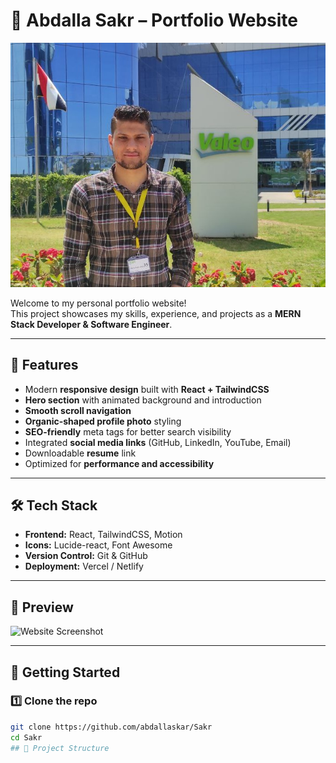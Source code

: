 # 🚀 Abdalla Sakr – Portfolio Website  

![Portfolio Banner](./src/assets/pro.JPG)  

Welcome to my personal portfolio website!  
This project showcases my skills, experience, and projects as a **MERN Stack Developer & Software Engineer**.  

---

## 🌟 Features  
- Modern **responsive design** built with **React + TailwindCSS**  
- **Hero section** with animated background and introduction  
- **Smooth scroll navigation**  
- **Organic-shaped profile photo** styling  
- **SEO-friendly** meta tags for better search visibility  
- Integrated **social media links** (GitHub, LinkedIn, YouTube, Email)  
- Downloadable **resume** link  
- Optimized for **performance and accessibility**  

---

## 🛠️ Tech Stack  
- **Frontend:** React, TailwindCSS, Motion  
- **Icons:** Lucide-react, Font Awesome  
- **Version Control:** Git & GitHub  
- **Deployment:** Vercel / Netlify  

---

## 📸 Preview  

![Website Screenshot](./src/assets/screenshot.png)  

---

## 🚀 Getting Started  

### 1️⃣ Clone the repo  
```bash
git clone https://github.com/abdallaskar/Sakr
cd Sakr
## 📂 Project Structure  

  
